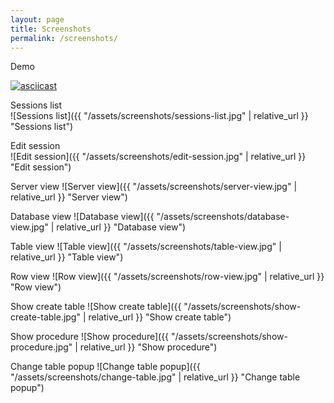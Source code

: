 ```yaml
---
layout: page
title: Screenshots
permalink: /screenshots/
---
```

Demo  

[![asciicast](https://asciinema.org/a/fbbwVEIdL9f8UbQFtPAw2NsCl.svg)](https://asciinema.org/a/fbbwVEIdL9f8UbQFtPAw2NsCl)

Sessions list  
![Sessions list]({{ "/assets/screenshots/sessions-list.jpg" | relative_url }} "Sessions list")

Edit session  
![Edit session]({{ "/assets/screenshots/edit-session.jpg" | relative_url }} "Edit session")

Server view
![Server view]({{ "/assets/screenshots/server-view.jpg" | relative_url }} "Server view")

Database view
![Database view]({{ "/assets/screenshots/database-view.jpg" | relative_url }} "Database view")

Table view
![Table view]({{ "/assets/screenshots/table-view.jpg" | relative_url }} "Table view")

Row view
![Row view]({{ "/assets/screenshots/row-view.jpg" | relative_url }} "Row view")

Show create table
![Show create table]({{ "/assets/screenshots/show-create-table.jpg" | relative_url }} "Show create table")

Show procedure
![Show procedure]({{ "/assets/screenshots/show-procedure.jpg" | relative_url }} "Show procedure")

Change table popup
![Change table popup]({{ "/assets/screenshots/change-table.jpg" | relative_url }} "Change table popup")
